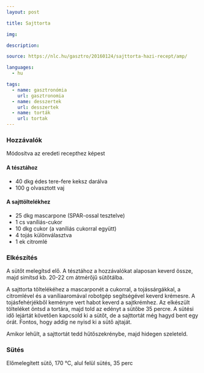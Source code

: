 ```yaml
---
layout: post

title: Sajttorta

img:

description:

source: https://nlc.hu/gasztro/20160124/sajttorta-hazi-recept/amp/

languages:
  - hu

tags:
  - name: gasztronómia
    url: gasztronomia
  - name: desszertek
    url: desszertek
  - name: torták
    url: tortak
---
```


### Hozzávalók
Módosítva az eredeti recepthez képest

#### A tésztához
 - 40 dkg édes tere-fere keksz darálva
 - 100 g olvasztott vaj

#### A sajttöltelékhez
 - 25 dkg mascarpone (SPAR-ossal tesztelve)
 - 1 cs vaníliás-cukor
 - 10 dkg cukor (a vaníliás cukorral együtt)
 - 4 tojás különválasztva
 - 1 ek citromlé


### Elkészítés
A sütőt melegítsd elő. A tésztához a hozzávalókat alaposan keverd össze, majd
 simítsd kb. 20-22 cm átmérőjű sütőtálba.

A sajttorta töltelékéhez a mascarponét a cukorral, a tojássárgákkal, a
 citromlével és a vaníliaaromával robotgép segítségével keverd krémesre. A
 tojásfehérjékből keményre vert habot keverd a sajtkrémhez. Az elkészült
 tölteléket öntsd a tortára, majd told az edényt a sütőbe 35 percre. A sütési
 idő lejártát követően kapcsold ki a sütőt, de a sajttortát még hagyd bent egy
 órát. Fontos, hogy addig ne nyisd ki a sütő ajtaját.

Amikor lehűlt, a sajttortát tedd hűtőszekrénybe, majd hidegen szeleteld.


### Sütés
Előmelegített sütő, 170 °C, alul felül sütés, 35 perc
